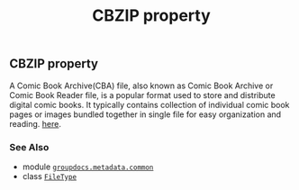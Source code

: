﻿---
title: CBZIP property
second_title: GroupDocs.Metadata for Python via .NET API References
description: 
type: docs
url: /python-net/groupdocs.metadata.common/filetype/cbzip/
is_root: false
weight: 110
---

## CBZIP property


A Comic Book Archive(CBA) file, also known as Comic Book Archive or Comic Book Reader file,
is a popular format used to store and distribute digital comic books.
It typically contains collection of individual comic book pages or images bundled together in single file for easy organization and reading.
[here](https://wiki.fileformat.com/compression/cba/).

### See Also
* module [`groupdocs.metadata.common`](../../)
* class [`FileType`](/metadata/python-net/groupdocs.metadata.common/filetype)

